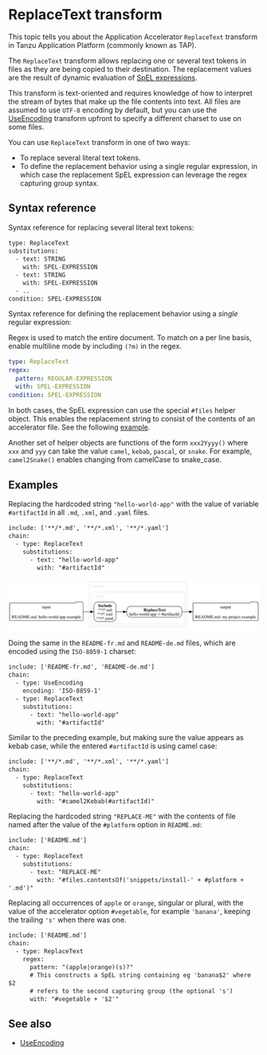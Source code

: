 # ReplaceText transform

This topic tells you about the Application Accelerator `ReplaceText` transform in Tanzu Application Platform (commonly known as TAP).

The `ReplaceText` transform allows replacing one or several text tokens in files as
they are being copied to their destination. The replacement values are the result
of dynamic evaluation of [SpEL expressions](https://docs.spring.io/spring-framework/docs/current/reference/html/core.html#expressions).

This transform is text-oriented and requires knowledge of how to interpret the stream of bytes that make up the file contents into text.
All files are assumed to use `UTF-8` encoding by default, but you can use the [UseEncoding](use-encoding.md) transform upfront to specify a different charset to use on some files.

You can use `ReplaceText` transform in one of two ways:

- To replace several literal text tokens.
- To define the replacement behavior using a single regular expression, in which case the replacement SpEL expression can leverage the regex capturing group syntax.

## <a id="syntax-ref"></a>Syntax reference

Syntax reference for replacing several literal text tokens:

```console
type: ReplaceText
substitutions:
  - text: STRING
    with: SPEL-EXPRESSION
  - text: STRING
    with: SPEL-EXPRESSION
  - ..
condition: SPEL-EXPRESSION
```

Syntax reference for defining the replacement behavior using a _single_ regular expression:

Regex is used to match the entire document. To match on a per line basis, enable multiline mode by including `(?m)` in the regex.

```yaml
type: ReplaceText
regex:
  pattern: REGULAR-EXPRESSION
  with: SPEL-EXPRESSION
condition: SPEL-EXPRESSION
```

In both cases, the SpEL expression can use the special `#files` helper object.
This enables the replacement string to consist of the contents of an accelerator file.
See the following [example](#examples).

Another set of helper objects are functions of the form `xxx2Yyyy()` where `xxx` and `yyy` can take
the value `camel`, `kebab`, `pascal`, or `snake`.
For example, `camel2Snake()` enables changing from camelCase to snake_case.

## <a id="examples"></a>Examples

Replacing the hardcoded string `"hello-world-app"` with the value of variable `#artifactId`
in all `.md`, `.xml`, and `.yaml` files.

```console
include: ['**/*.md', '**/*.xml', '**/*.yaml']
chain:
  - type: ReplaceText
    substitutions:
      - text: "hello-world-app"
        with: "#artifactId"
```
![image](replace-text1.svg)

Doing the same in the `README-fr.md` and `README-de.md` files, which are encoded using
the `ISO-8859-1` charset:

```console
include: ['README-fr.md', 'README-de.md']
chain:
  - type: UseEncoding
    encoding: 'ISO-8859-1'
  - type: ReplaceText
    substitutions:
      - text: "hello-world-app"
        with: "#artifactId"
```

Similar to the preceding example, but making sure the value appears as kebab case,
while the entered `#artifactId` is using camel case:

```console
include: ['**/*.md', '**/*.xml', '**/*.yaml']
chain:
  - type: ReplaceText
    substitutions:
      - text: "hello-world-app"
        with: "#camel2Kebab(#artifactId)"
```

Replacing the hardcoded string `"REPLACE-ME"` with the contents of
file named after the value of the `#platform` option in `README.md`:

```console
include: ['README.md']
chain:
  - type: ReplaceText
    substitutions:
      - text: "REPLACE-ME"
        with: "#files.contentsOf('snippets/install-' + #platform + '.md')"
```

Replacing all occurrences of `apple` or `orange`, singular or plural,
with the value of the accelerator option `#vegetable`, for example `'banana'`,
keeping the trailing `'s'` when there was one.

```console
include: ['README.md']
chain:
  - type: ReplaceText
    regex:
      pattern: "(apple|orange)(s)?"
      # This constructs a SpEL string containing eg 'banana$2' where $2
      # refers to the second capturing group (the optional 's')
      with: "#vegetable + '$2'"
```

## See also

- [UseEncoding](use-encoding.md)
